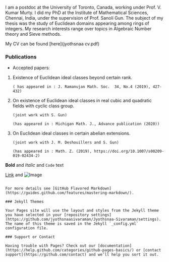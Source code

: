 I am a postdoc at the University of Toronto, Canada, working under 
Prof. V. Kumar Murty. I did my PhD at the Institute of Mathematical Sciences, Chennai, India, under the supervision of Prof. Sanoli Gun. The subject of my thesis was the study of Euclidean domains appearing
among rings of integers. My research interests range over topics in Algebraic Number theory and
Sieve methods.

My CV can be found [here](jyothsnaa cv.pdf)

### Publications

- Accepted papers:
1. Existence of Euclidean ideal classes beyond certain rank.

       ( has appeared in : J. Ramanujan Math. Soc.  34, No.4 (2019), 427-432)

2. On existence of Euclidean ideal classes in real cubic and quadratic fields with cyclic class group.
       
       (joint work with S. Gun) 
       
       (has appeared in : Michigan Math. J., Advance publication (2020))
       
3. On Euclidean ideal classes in certain abelian extensions.

       (joint work with J. M. Deshouillers and S. Gun)
       
       (has appeared in : Math. Z. (2019), https://doi.org/10.1007/s00209-019-02434-2)

**Bold** and _Italic_ and `Code` text

[Link](url) and ![Image](src)
```

For more details see [GitHub Flavored Markdown](https://guides.github.com/features/mastering-markdown/).

### Jekyll Themes

Your Pages site will use the layout and styles from the Jekyll theme you have selected in your [repository settings](https://github.com/jyothsnaasivaraman/Jyothsnaa-Sivaraman/settings). The name of this theme is saved in the Jekyll `_config.yml` configuration file.

### Support or Contact

Having trouble with Pages? Check out our [documentation](https://help.github.com/categories/github-pages-basics/) or [contact support](https://github.com/contact) and we’ll help you sort it out.
